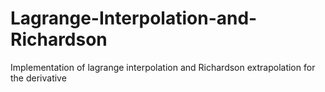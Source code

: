 # Lagrange-Interpolation-and-Richardson
Implementation of lagrange interpolation and Richardson extrapolation for the derivative
